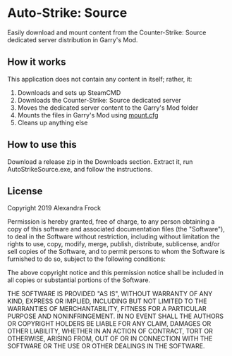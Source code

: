 ﻿# Auto-Strike: Source
Easily download and mount content from the Counter-Strike: Source dedicated server distribution in Garry's Mod.

## How it works
This application does not contain any content in itself; rather, it:

1. Downloads and sets up SteamCMD
2. Downloads the Counter-Strike: Source dedicated server
3. Moves the dedicated server content to the Garry's Mod folder
4. Mounts the files in Garry's Mod using [mount.cfg](https://wiki.garrysmod.com/page/Mounting_Content_on_a_DS)
5. Cleans up anything else

## How to use this
Download a release zip in the Downloads section. Extract it, run AutoStrikeSource.exe, and follow the instructions.

## License
Copyright 2019 Alexandra Frock

Permission is hereby granted, free of charge, to any person obtaining a copy of this software and associated documentation files (the "Software"), to deal in the Software without restriction, including without limitation the rights to use, copy, modify, merge, publish, distribute, sublicense, and/or sell copies of the Software, and to permit persons to whom the Software is furnished to do so, subject to the following conditions:

The above copyright notice and this permission notice shall be included in all copies or substantial portions of the Software.

THE SOFTWARE IS PROVIDED "AS IS", WITHOUT WARRANTY OF ANY KIND, EXPRESS OR IMPLIED, INCLUDING BUT NOT LIMITED TO THE WARRANTIES OF MERCHANTABILITY, FITNESS FOR A PARTICULAR PURPOSE AND NONINFRINGEMENT. IN NO EVENT SHALL THE AUTHORS OR COPYRIGHT HOLDERS BE LIABLE FOR ANY CLAIM, DAMAGES OR OTHER LIABILITY, WHETHER IN AN ACTION OF CONTRACT, TORT OR OTHERWISE, ARISING FROM, OUT OF OR IN CONNECTION WITH THE SOFTWARE OR THE USE OR OTHER DEALINGS IN THE SOFTWARE.